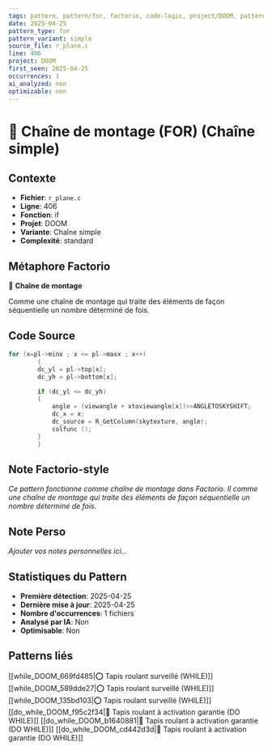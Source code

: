 ```yaml
---
tags: pattern, pattern/for, factorio, code-logic, project/DOOM, pattern/variant/simple
date: 2025-04-25
pattern_type: for
pattern_variant: simple
source_file: r_plane.c
line: 406
project: DOOM
first_seen: 2025-04-25
occurrences: 1
ai_analyzed: non
optimizable: non
---
```


# 🔄 Chaîne de montage (FOR) (Chaîne simple)

## Contexte
- **Fichier**: `r_plane.c`
- **Ligne**: 406
- **Fonction**: if
- **Projet**: DOOM
- **Variante**: Chaîne simple
- **Complexité**: standard

## Métaphore Factorio
🔄 **Chaîne de montage**

Comme une chaîne de montage qui traite des éléments de façon séquentielle un nombre déterminé de fois.

## Code Source
```c
for (x=pl->minx ; x <= pl->maxx ; x++)
	    {
		dc_yl = pl->top[x];
		dc_yh = pl->bottom[x];

		if (dc_yl <= dc_yh)
		{
		    angle = (viewangle + xtoviewangle[x])>>ANGLETOSKYSHIFT;
		    dc_x = x;
		    dc_source = R_GetColumn(skytexture, angle);
		    colfunc ();
		}
	    }
```

## Note Factorio-style
*Ce pattern fonctionne comme chaîne de montage dans Factorio. Il comme une chaîne de montage qui traite des éléments de façon séquentielle un nombre déterminé de fois.*

## Note Perso
*Ajouter vos notes personnelles ici...*

## Statistiques du Pattern
- **Première détection**: 2025-04-25
- **Dernière mise à jour**: 2025-04-25
- **Nombre d'occurrences**: 1 fichiers
- **Analysé par IA**: Non
- **Optimisable**: Non

## Patterns liés
[[while_DOOM_669fd485|⭕ Tapis roulant surveillé (WHILE)]]
[[while_DOOM_589dde27|⭕ Tapis roulant surveillé (WHILE)]]
[[while_DOOM_135bd103|⭕ Tapis roulant surveillé (WHILE)]]
[[do_while_DOOM_f95c2f34|🔄 Tapis roulant à activation garantie (DO WHILE)]]
[[do_while_DOOM_b1640881|🔄 Tapis roulant à activation garantie (DO WHILE)]]
[[do_while_DOOM_cd442d3d|🔄 Tapis roulant à activation garantie (DO WHILE)]]
